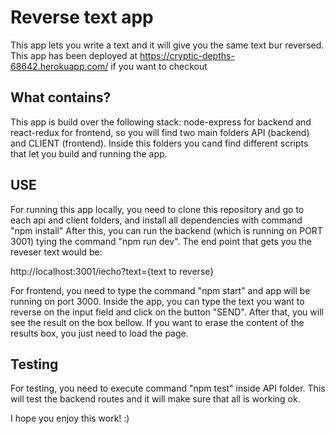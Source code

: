 # Reverse text app
This app lets you write a text and it will give you the same text bur reversed.  This app has been deployed at https://cryptic-depths-68642.herokuapp.com/ if you want to checkout

## What contains?
This app is build over the following stack: node-express for backend and react-redux for frontend, so you will find two main folders API (backend) and CLIENT (frontend).
Inside this folders you cand find different scripts that let you build and running the app.

## USE

For running this app locally, you need to clone this repository and go to each api and client folders, and install all dependencies with command "npm install"
After this, you can run the backend (which is running on PORT 3001) tying the command "npm run dev".  The end point that gets you the reveser text would be:

http://localhost:3001/iecho?text={text to reverse}

For frontend, you need to type the command "npm start" and app will be running on port 3000.
Inside the app, you can type the text you want to reverse on the input field and click on the button "SEND". After that, you will see the result on the box bellow.
If you want to erase the content of the results box, you just need to load the page.

## Testing
For testing, you need to execute command "npm test" inside API folder.  This will test the backend routes and it will make sure that all is working ok.


I hope you enjoy this work! :)




